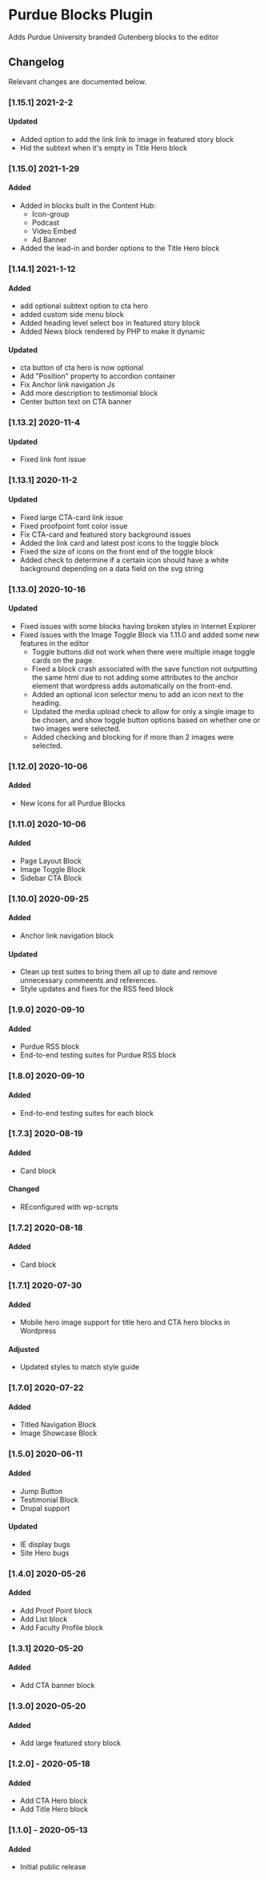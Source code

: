 # Purdue Blocks Plugin

Adds Purdue University branded Gutenberg blocks to the editor

## Changelog

Relevant changes are documented below.
### [1.15.1] 2021-2-2
#### Updated
- Added option to add the link link to image in featured story block
- Hid the subtext when it's empty in Title Hero block

### [1.15.0] 2021-1-29
#### Added
- Added in blocks built in the Content Hub:
  - Icon-group
  - Podcast
  - Video Embed
  - Ad Banner
- Added the lead-in and border options to the Title Hero block

### [1.14.1] 2021-1-12
#### Added
- add optional subtext option to cta hero
- added custom side menu block
- Added heading level select box in featured story block
- Added News block rendered by PHP to make it dynamic

#### Updated
- cta button of cta hero is now optional
- Add "Position" property to accordion container
- Fix Anchor link navigation Js
- Add more description to testimonial block
- Center button text on CTA banner

### [1.13.2] 2020-11-4
#### Updated
- Fixed link font issue

### [1.13.1] 2020-11-2
#### Updated
- Fixed large CTA-card link issue
- Fixed proofpoint font color issue
- Fix CTA-card and featured story background issues
- Added the link card and latest post icons to the toggle block
- Fixed the size of icons on the front end of the toggle block
- Added check to determine if a certain icon should have a white background depending on a data field on the svg string

### [1.13.0] 2020-10-16
#### Updated
- Fixed issues with some blocks having broken styles in Internet Explorer
- Fixed issues with the Image Toggle Block via 1.11.0 and added some new features in the editor
  - Toggle buttons did not work when there were multiple image toggle cards on the page.
  - Fixed a block crash associated with the save function not outputting the same html due to not adding some attributes to the anchor element that wordpress adds automatically on the front-end.
  - Added an optional icon selector menu to add an icon next to the heading.
  - Updated the media upload check to allow for only a single image to be chosen, and show toggle button options based on whether one or two images were selected.
  - Added checking and blocking for if more than 2 images were selected.

### [1.12.0] 2020-10-06
#### Added
- New Icons for all Purdue Blocks

### [1.11.0] 2020-10-06
#### Added
- Page Layout Block
- Image Toggle Block
- Sidebar CTA Block

### [1.10.0] 2020-09-25
#### Added
- Anchor link navigation block

#### Updated
- Clean up test suites to bring them all up to date and remove unnecessary commeents and references.
- Style updates and fixes for the RSS feed block

### [1.9.0] 2020-09-10
#### Added
- Purdue RSS block
- End-to-end testing suites for Purdue RSS block

### [1.8.0] 2020-09-10
#### Added
- End-to-end testing suites for each block

### [1.7.3] 2020-08-19
#### Added
- Card block
#### Changed
- REconfigured with wp-scripts

### [1.7.2] 2020-08-18
#### Added
- Card block

### [1.7.1] 2020-07-30
#### Added
- Mobile hero image support for title hero and CTA hero blocks in Wordpress
#### Adjusted
- Updated styles to match style guide

### [1.7.0] 2020-07-22
#### Added
- Titled Navigation Block
- Image Showcase Block

### [1.5.0] 2020-06-11
#### Added
- Jump Button
- Testimonial Block
- Drupal support
#### Updated
- IE display bugs
- Site Hero bugs

### [1.4.0] 2020-05-26
#### Added
- Add Proof Point block
- Add List block
- Add Faculty Profile block

### [1.3.1] 2020-05-20
#### Added
- Add CTA banner block

### [1.3.0] 2020-05-20
#### Added
- Add large featured story block

### [1.2.0] - 2020-05-18
#### Added
- Add CTA Hero block
- Add Title Hero block

### [1.1.0] - 2020-05-13
#### Added
- Initial public release


